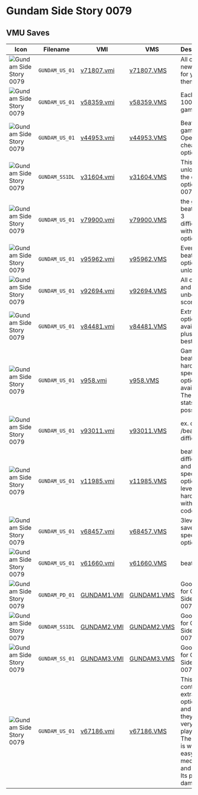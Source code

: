 # Gundam Side Story 0079

## VMU Saves

| Icon | Filename | VMI | VMS | Description |
|------|----------|-----|-----|-------------|
| ![Gundam Side Story 0079](../icons/GUNDAM_US_01.GIF) | `GUNDAM_US_01` | [v71807.vmi](v71807.vmi) | [v71807.VMS](v71807.VMS) | All codes new suits for you and them 
| ![Gundam Side Story 0079](../icons/GUNDAM_US_01.GIF) | `GUNDAM_US_01` | [v58359.vmi](v58359.vmi) | [v58359.VMS](v58359.VMS) | Each stat at 100% beat game 
| ![Gundam Side Story 0079](../icons/GUNDAM_US_01.GIF) | `GUNDAM_US_01` | [v44953.vmi](v44953.vmi) | [v44953.VMS](v44953.VMS) | Beat the game. Opened cheat option 
| ![Gundam Side Story 0079](../icons/GUNDAM_SS1DL.GIF) | `GUNDAM_SS1DL` | [v31604.vmi](v31604.vmi) | [v31604.VMS](v31604.VMS) | This will unlock all the extra options for 0079 
| ![Gundam Side Story 0079](../icons/GUNDAM_US_01.GIF) | `GUNDAM_US_01` | [v79900.vmi](v79900.vmi) | [v79900.VMS](v79900.VMS) | the game is beat on all 3 difficulties with extra options 
| ![Gundam Side Story 0079](../icons/GUNDAM_US_01.GIF) | `GUNDAM_US_01` | [v95962.vmi](v95962.vmi) | [v95962.VMS](v95962.VMS) | Everything beat, Extra options unlocked 
| ![Gundam Side Story 0079](../icons/GUNDAM_US_01.GIF) | `GUNDAM_US_01` | [v92694.vmi](v92694.vmi) | [v92694.VMS](v92694.VMS) | All options and unbeatable scores. 
| ![Gundam Side Story 0079](../icons/GUNDAM_US_01.GIF) | `GUNDAM_US_01` | [v84481.vmi](v84481.vmi) | [v84481.VMS](v84481.VMS) | Extra options available plus my 3 best levels. 
| ![Gundam Side Story 0079](../icons/GUNDAM_US_01.GIF) | `GUNDAM_US_01` | [v958.vmi](v958.vmi) | [v958.VMS](v958.VMS) | Game beatten on hard. All special options available. The best stats possible. 
| ![Gundam Side Story 0079](../icons/GUNDAM_US_01.GIF) | `GUNDAM_US_01` | [v93011.vmi](v93011.vmi) | [v93011.VMS](v93011.VMS) | ex. options /beaten 2 difficulties 
| ![Gundam Side Story 0079](../icons/GUNDAM_US_01.GIF) | `GUNDAM_US_01` | [v11985.vmi](v11985.vmi) | [v11985.VMS](v11985.VMS) | beat on all difficulties and have special options[ on level 5 on hard mode without codes] 
| ![Gundam Side Story 0079](../icons/GUNDAM_US_01.GIF) | `GUNDAM_US_01` | [v68457.vmi](v68457.vmi) | [v68457.VMS](v68457.VMS) | 3levels saved and special options. 
| ![Gundam Side Story 0079](../icons/GUNDAM_US_01.GIF) | `GUNDAM_US_01` | [v61660.vmi](v61660.vmi) | [v61660.VMS](v61660.VMS) | beat it 
| ![Gundam Side Story 0079](../icons/GUNDAM_PD_01.GIF) | `GUNDAM_PD_01` | [GUNDAM1.VMI](GUNDAM1.VMI) | [GUNDAM1.VMS](GUNDAM1.VMS) | Good save for Gundam Side Story 0079!
| ![Gundam Side Story 0079](../icons/GUNDAM_SS1DL.GIF) | `GUNDAM_SS1DL` | [GUNDAM2.VMI](GUNDAM2.VMI) | [GUNDAM2.VMS](GUNDAM2.VMS) | Good save for Gundam Side Story 0079!
| ![Gundam Side Story 0079](../icons/GUNDAM_SS_01.GIF) | `GUNDAM_SS_01` | [GUNDAM3.VMI](GUNDAM3.VMI) | [GUNDAM3.VMS](GUNDAM3.VMS) | Good save for Gundam Side Story 0079!
| ![Gundam Side Story 0079](../icons/GUNDAM_US_01.GIF) | `GUNDAM_US_01` | [v67186.vmi](v67186.vmi) | [v67186.VMS](v67186.VMS) | This save contains all extra options, and yes they are very cool to play with. The game is won on easy, medium, and hard. Its pretty damn cool. 
